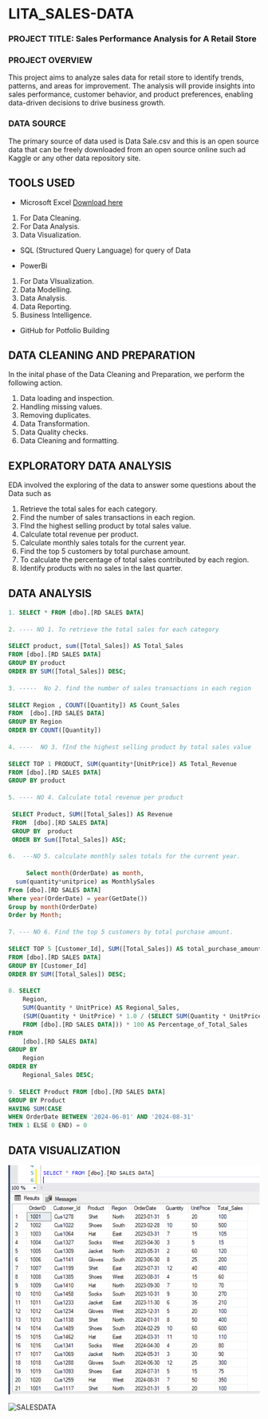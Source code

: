 # LITA_SALES-DATA

### PROJECT TITLE: Sales Performance Analysis for A Retail Store

### PROJECT OVERVIEW

This project aims to analyze sales data for retail store to identify trends, patterns, and areas for improvement. The analysis will provide insights into sales performance, customer behavior, and product preferences, enabling data-driven decisions to drive business growth.

### DATA SOURCE

The primary source of data used is Data Sale.csv and this is an open source data that can be freely downloaded from an open source online such ad Kaggle or any other data repository site.

## TOOLS USED
- Microsoft Excel [Download here](https://www.microsoft.com)
1. For Data Cleaning.
2. For Data Analysis.
3. Data Visualization.
   
- SQL (Structured Query Language) for query of Data
  
- PowerBi
1. For Data VIsualization.
2. Data Modelling.
3. Data Analysis.
4. Data Reporting.
5. Business Intelligence.

- GitHub for Potfolio Building

## DATA CLEANING AND PREPARATION
In the inital phase of the Data Cleaning and Preparation, we perform the following action.

1. Data loading and inspection.
2. Handling missing values.
3. Removing duplicates.
4. Data Transformation.
5. Data Quality checks.
6. Data Cleaning and formatting.

## EXPLORATORY DATA ANALYSIS
EDA involved the exploring of the data to answer some questions about the Data such as

1. Retrieve the total sales for each category.
2. Find the number of sales transactions in each region.
3. FInd the highest selling product by total sales value.
4. Calculate total revenue per product.
5. Calculate monthly sales totals for the current year.
6. Find the top 5 customers by total purchase amount.
7. To calculate the percentage of total sales contributed by each region.
8. Identify products with no sales in the last quarter.

## DATA ANALYSIS
```SQL
1. SELECT * FROM [dbo].[RD SALES DATA]

2. ---- NO 1. To retrieve the total sales for each category

SELECT product, sum([Total_Sales]) AS Total_Sales
FROM [dbo].[RD SALES DATA]
GROUP BY product
ORDER BY SUM([Total_Sales]) DESC;

3. -----  No 2. find the number of sales transactions in each region

SELECT Region , COUNT([Quantity]) AS Count_Sales
FROM  [dbo].[RD SALES DATA]
GROUP BY Region
ORDER BY COUNT([Quantity])

4. ----  NO 3. fInd the highest selling product by total sales value

SELECT TOP 1 PRODUCT, SUM(quantity*[UnitPrice]) AS Total_Revenue
FROM [dbo].[RD SALES DATA]
GROUP BY product

5. ---- NO 4. Calculate total revenue per product
 
 SELECT Product, SUM([Total_Sales]) AS Revenue
 FROM  [dbo].[RD SALES DATA]
 GROUP BY  product
 ORDER BY Sum([Total_Sales]) ASC;

6.  ---NO 5. calculate monthly sales totals for the current year.

     Select month(OrderDate) as month,
  sum(quantity*unitprice) as MonthlySales
From [dbo].[RD SALES DATA]
Where year(OrderDate) = year(GetDate())
Group by month(OrderDate)
Order by Month;

7. --- NO 6. Find the top 5 customers by total purchase amount.

SELECT TOP 5 [Customer_Id], SUM([Total_Sales]) AS total_purchase_amount
FROM [dbo].[RD SALES DATA]
GROUP BY [Customer_Id]
ORDER BY SUM([Total_Sales]) DESC;

8. SELECT 
    Region, 
    SUM(Quantity * UnitPrice) AS Regional_Sales,
    (SUM(Quantity * UnitPrice) * 1.0 / (SELECT SUM(Quantity * UnitPrice) 
	FROM [dbo].[RD SALES DATA])) * 100 AS Percentage_of_Total_Sales
FROM 
    [dbo].[RD SALES DATA]
GROUP BY 
    Region
ORDER BY 
    Regional_Sales DESC;

9. SELECT Product FROM [dbo].[RD SALES DATA]
GROUP BY Product
HAVING SUM(CASE 
WHEN OrderDate BETWEEN '2024-06-01' AND '2024-08-31' 
THEN 1 ELSE 0 END) = 0
```
## DATA VISUALIZATION
![](SALESDATA.PNG)

![SALESDATA](https://github.com/user-attachments/assets/0781b2d7-c842-4007-b620-f7bbc402b35c)











































